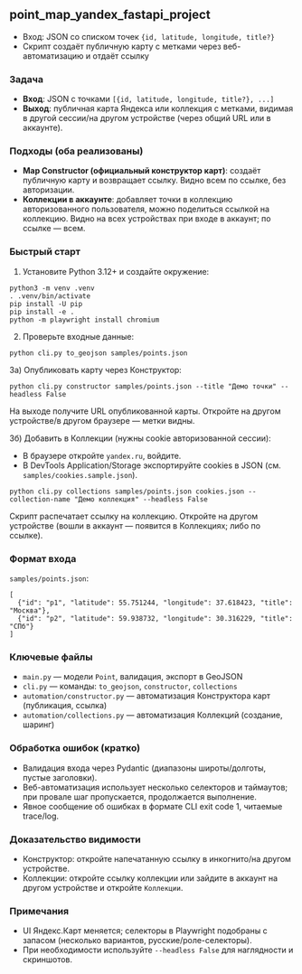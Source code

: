 ## point_map_yandex_fastapi_project

- Вход: JSON со списком точек `{id, latitude, longitude, title?}`
- Скрипт создаёт публичную карту с метками через веб-автоматизацию и отдаёт ссылку

### Задача
- **Вход**: JSON с точками `[{id, latitude, longitude, title?}, ...]`
- **Выход**: публичная карта Яндекса или коллекция с метками, видимая в другой сессии/на другом устройстве (через общий URL или в аккаунте).

### Подходы (оба реализованы)
- **Map Constructor (официальный конструктор карт)**: создаёт публичную карту и возвращает ссылку. Видно всем по ссылке, без авторизации.
- **Коллекции в аккаунте**: добавляет точки в коллекцию авторизованного пользователя, можно поделиться ссылкой на коллекцию. Видно на всех устройствах при входе в аккаунт; по ссылке — всем.

### Быстрый старт
1) Установите Python 3.12+ и создайте окружение:
```
python3 -m venv .venv
. .venv/bin/activate
pip install -U pip
pip install -e .
python -m playwright install chromium
```

2) Проверьте входные данные:
```
python cli.py to_geojson samples/points.json
```

3a) Опубликовать карту через Конструктор:
```
python cli.py constructor samples/points.json --title "Демо точки" --headless False
```
На выходе получите URL опубликованной карты. Откройте на другом устройстве/в другом браузере — метки видны.

3б) Добавить в Коллекции (нужны cookie авторизованной сессии):
- В браузере откройте `yandex.ru`, войдите.
- В DevTools Application/Storage экспортируйте cookies в JSON (см. `samples/cookies.sample.json`).
```
python cli.py collections samples/points.json cookies.json --collection-name "Демо коллекция" --headless False
```
Скрипт распечатает ссылку на коллекцию. Откройте на другом устройстве (вошли в аккаунт — появится в Коллекциях; либо по ссылке).

### Формат входа
`samples/points.json`:
```
[
  {"id": "p1", "latitude": 55.751244, "longitude": 37.618423, "title": "Москва"},
  {"id": "p2", "latitude": 59.938732, "longitude": 30.316229, "title": "СПб"}
]
```

### Ключевые файлы
- `main.py` — модели `Point`, валидация, экспорт в GeoJSON
- `cli.py` — команды: `to_geojson`, `constructor`, `collections`
- `automation/constructor.py` — автоматизация Конструктора карт (публикация, ссылка)
- `automation/collections.py` — автоматизация Коллекций (создание, шаринг)

### Обработка ошибок (кратко)
- Валидация входа через Pydantic (диапазоны широты/долготы, пустые заголовки).
- Веб-автоматизация использует несколько селекторов и таймаутов; при провале шаг пропускается, продолжается выполнение.
- Явное сообщение об ошибках в формате CLI exit code 1, читаемые trace/log.

### Доказательство видимости
- Конструктор: откройте напечатанную ссылку в инкогнито/на другом устройстве.
- Коллекции: откройте ссылку коллекции или зайдите в аккаунт на другом устройстве и откройте `Коллекции`.

### Примечания
- UI Яндекс.Карт меняется; селекторы в Playwright подобраны с запасом (несколько вариантов, русские/роле-селекторы).
- При необходимости используйте `--headless False` для наглядности и скриншотов.
